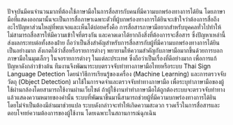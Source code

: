 ปัจจุบันมีคนจำนวนมากที่ต้องใช้ภาษามือในการสื่อสารกับคนที่มีความบกพร่องทางการได้ยิน โดยภาษามือที่แสดงออกมานั้นจะเป็นการสื่อภาษาเฉพาะตัวที่ผู้บกพร่องทางการได้ยินจะเข้าใจว่าต้องการสื่อถึงอะไรปัญหาส่วนใหญ่ที่พบเจอและเห็นได้บ่อยครั้งคือ การสื่อสารภาษามือยากสำหรับบุคคลทั่วไปทำให้ไม่สามารถสื่อสารให้มีความเข้าใจที่ตรงกัน และคาดเดาได้ยากถึงสิ่งที่ต้องการจะสื่อสาร ซึ่งปัญหาเหล่านี้ส่งผลกระทบต่อทั้งสองฝ่าย ถือว่าเป็นสิ่งสำคัญสำหรับการสื่อสารกับผู้ที่มีความบกพร่องทางการได้ยินเป็นอย่างมาก สังเกตได้ว่าสื่อหรือรายการต่างๆ พยายามให้ความสำคัญกับภาษามือมากขึ้นด้วยการบอกภาษามือในมุมเล็กๆ ในจอรายการต่างๆ ในแต่ละประเทศ ซึ่งถือว่าเป็นเรื่องที่ดีอย่างมาก 
เพื่อการแก้ปัญหาดังกล่าวข้างต้น ทีมงานจึงพัฒนาระบบตรวจจับท่าทางภาษามือไทยหรือระบบ Thai Sign Language Detection โดยนำวิธีการเรียนรู้ของเครื่อง (Machine Learning) และการตรวจจับวัตถุ (Object Detection) มาใช้ในการจดจำและตรวจจับท่าทางภาษามือ เพื่อระบุท่าภาษามือของผู้ใช้ผ่านกล้องโดยสามารถใช้งานผ่านเว็บไซต์ ถ้าผู้ใช้งานทำท่าภาษามือได้ถูกต้องระบบจะตรวจจับท่าทางแล้วแสดงความหมายของคำนั้น 
ระบบที่พัฒนาขึ้นมานี้สามารถช่วยผู้ที่มีความบกพร่องทางการได้ยิน โดยไม่จำเป็นต้องมีล่ามมาช่วยแปล ระบบดังกล่าวจะทำให้เกิดความสะดวก รวดเร็วในการสื่อสารและตอบโจทย์ความต้องการของผู้ใช้งาน โดยเฉพาะในสถานการณ์ฉุกเฉิน
